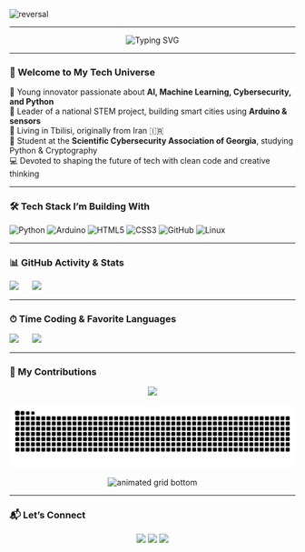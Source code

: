 <!-- DYNAMIC HEADER SECTION -->
![reversal](https://capsule-render.vercel.app/api?type=rect&text=I'm%20Roham&fontAlign=30&fontSize=30&desc=And%20I'm%20Here%20For%20A%20Journey!&descAlign=60&descAlignY=50&theme=radical)

---


<p align="center">
  <img src="https://readme-typing-svg.demolab.com/?font=Fira+Code&weight=500&size=30&pause=1000&color=00B89F&center=true&vCenter=true&width=900&lines=Hey%2C+I'm+Roham+Hamidi!;STEM+Leader+%7C+AI+Dreamer+%7C+Tech+Savvy;Coding+My+Way+to+the+Future!;Always+Building+Something+New+%F0%9F%9A%80" alt="Typing SVG" />
</p>

---

### 👋 Welcome to My Tech Universe

🧠 Young innovator passionate about **AI, Machine Learning, Cybersecurity, and Python**  
🚀 Leader of a national STEM project, building smart cities using **Arduino & sensors**  
📍 Living in Tbilisi, originally from Iran 🇮🇷  
🔐 Student at the **Scientific Cybersecurity Association of Georgia**, studying Python & Cryptography  
💻 Devoted to shaping the future of tech with clean code and creative thinking  

---

### 🛠 Tech Stack I’m Building With
![Python](https://img.shields.io/badge/-Python-000?&logo=Python&logoColor=00B89F)
![Arduino](https://img.shields.io/badge/-Arduino-000?&logo=Arduino&logoColor=00B89F)
![HTML5](https://img.shields.io/badge/-HTML5-000?&logo=HTML5&logoColor=00B89F)
![CSS3](https://img.shields.io/badge/-CSS3-000?&logo=CSS3&logoColor=00B89F)
![GitHub](https://img.shields.io/badge/-GitHub-000?&logo=GitHub&logoColor=00B89F)
![Linux](https://img.shields.io/badge/-Linux-000?&logo=Linux&logoColor=00B89F)

---

### 📊 GitHub Activity & Stats

<p align="center">
  <div style="display: inline-block; margin-right: 10px;">
    <img height="120" src="https://github-readme-stats.vercel.app/api?username=Rohamidi&show_icons=true&theme=transparent&hide_title=true&title_color=00B89F&icon_color=00B89F" />
  </div>
  <div style="display: inline-block; margin-left: 10px;">
    <img height="120" src="https://streak-stats.demolab.com?user=Rohamidi&theme=transparent&hide_border=true&ring=00B89F&fire=00B89F&currStreakLabel=00B89F" />
  </div>
</p>

---

### ⏱ Time Coding & Favorite Languages

<p align="center">
  <div style="display: inline-block; margin-right: 10px;">
    <img height="150" src="https://github-readme-stats.vercel.app/api/top-langs/?username=Rohamidi&layout=compact&theme=transparent&title_color=00B89F" />
  </div>
  <div style="display: inline-block; margin-left: 10px;">
    <img height="150" src="https://github-readme-stats.vercel.app/api/wakatime?username=Rohamidi&range=last_7_days&theme=transparent&title_color=00B89F&border_radius=15" />
  </div>
</p>



---

### 🧬 My Contributions

<!-- 3D PROFILE CARD -->
<p align="center">
  <a href="https://github.com/rohamhamidi">
    <img src="https://github-profile-summary-cards.vercel.app/api/cards/profile-details?username=Rohamidi&theme=github_dark" />
  </a>
</p>

<!-- SNAKE CONTRIBUTION ANIMATION -->
<p align="center">
 <img src="https://raw.githubusercontent.com/Rohamidi/Rohamidi/output/github-contribution-grid-snake-dark.svg?palette=github-dark" alt="snake animation" />
</p>

<!-- GRID COLOR ANIMATION BOTTOM -->
<p align="center">
  <img src="https://raw.githubusercontent.com/Rohamidi/Rohamidi/output/grid-snake.svg" alt="animated grid bottom" />
</p>

---

### 📬 Let’s Connect
<p align="center">
  <a href="mailto:rohamhamidi.dev@gmail.com"><img src="https://img.shields.io/badge/Gmail-Email_Me-00B89F?style=for-the-badge&logo=gmail&logoColor=white" /></a>
  <a href="https://linkedin.com/in/rohamhamidi"><img src="https://img.shields.io/badge/LinkedIn-Roham_Hamidi-00B89F?style=for-the-badge&logo=linkedin&logoColor=white" /></a>
  <a href="https://t.me/rohamhamidi"><img src="https://img.shields.io/badge/Telegram-@rohamhamidi-00B89F?style=for-the-badge&logo=telegram&logoColor=white" /></a>
</p>
